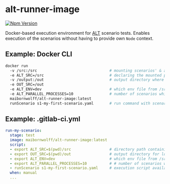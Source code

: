# alt-runner-image

[![Npm Version](https://img.shields.io/badge/alt--core--js-1.18.1-green.svg)](https://www.npmjs.com/package/@maibornwolff/alt-core-js)

Docker-based execution environment for [ALT](https://www.npmjs.com/package/@maibornwolff/alt-core-js) scenario tests. Enables execution of the scenarios without
having to provide own `Node` context.

## Example: Docker CLI

```bash
docker run
  -v /src:/src                                # mounting scenarios' & actions' root directory
  -e ALT_SRC=/src                             # declaring the mounted path as resource directory
  -v /output:/out                             # output directory where .log files and diagrams will be saved after the execution
  -e OUT_SRC=/out
  -e ALT_ENV=dev                              # which env file from /src/environment should be used
  -e ALT_PARALLEL_PROCESSES=10                # number of scenarios which should run in parallel (only for LOAD runs)
  maibornwolff/alt-runner-image:latest
  runScenario s1-my-first-scenario.yaml       # run command with scenario-name as input param
```

## Example: .gitlab-ci.yml

```yaml
run-my-scenario:
  stage: test
  image: maibornwolff/alt-runner-image:latest
  script:
  - export ALT_SRC=$(pwd)/src                 # directory path containing ./scenarios & ./actions directories
  - export OUT_SRC=$(pwd)/out                 # output directory for logs & sequence diagrams
  - export ALT_ENV=dev                        # which env file from /src/environment should be used
  - export ALT_PARALLEL_PROCESSES=10          # # number of scenarios which should run in parallel (only for LOAD runs)
  - runScenario s1-my-first-scenario.yaml     # execution script available inside the container: 'runScenario'
  when: manual
  ...
```
